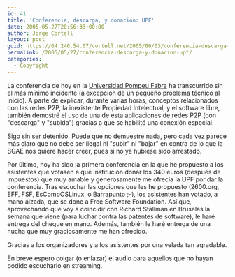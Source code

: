 ```yaml
---
id: 41
title: 'Conferencia, descarga, y donación: UPF'
date: 2005-05-27T20:56:33+00:00
author: Jorge Cortell
layout: post
guid: https://64.246.54.67/cortell.net/2005/06/03/conferencia-descarga-y-donacion-upf/
permalink: /2005/05/27/conferencia-descarga-y-donacion-upf/
categories:
  - Copyfight
---
```

La conferencia de hoy en la [Universidad Pompeu Fabra](https://www.upf.edu/grec/en/0405/0519.htm) ha transcurrido sin el más mí­nimo incidente (a excepción de un pequeño problema técnico al inicio). A parte de explicar, durante varias horas, conceptos relacionados con las redes P2P, la inexistente Propiedad Intelectual, y el software libre, también demostré el uso de una de esta aplicaciones de redes P2P (con "descarga" y "subida") gracias a que se habilitó una conexión especial.

Sigo sin ser detenido. Puede que no demuestre nada, pero cada vez parece más claro que no debe ser ilegal ni "subir" ni "bajar" en contra de lo que la SGAE nos quiere hacer creer, pues si no ya hubiese sido arrestado.

Por último, hoy ha sido la primera conferencia en la que he propuesto a los asistentes que votasen a qué institución donar los 340 euros (después de impuestos) que muy amable y generosamente me ofrecí­a la UPF por dar la conferencia. Tras escuchar las opciones que les he propuesto (2600.org, EFF, FSF, EsCompOSLinux, o Barrapunto ;-), los asistentes han votado, a mano alzada, que se done a Free Software Foundation. Así­ que, aprovechando que voy a coincidir con Richard Stallman en Bruselas la semana que viene (para luchar contra las patentes de software), le haré entrega del cheque en mano. Además, también le haré entrega de una hucha que muy graciosamente me han ofrecido.

Gracias a los organizadores y a los asistentes por una velada tan agradable.

En breve espero colgar (o enlazar) el audio para aquellos que no hayan podido escucharlo en streaming.